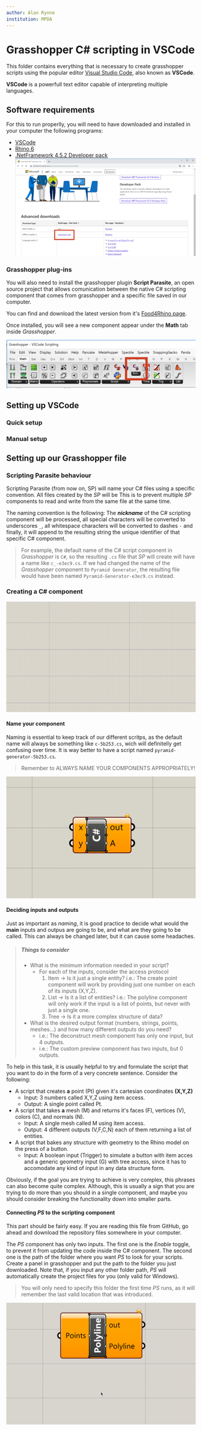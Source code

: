 ```yaml
---
author: Alan Rynne
institution: MPDA
---
```


# Grasshopper C# scripting in VSCode

This folder contains everything that is necessary to create grasshopper scripts using the popular editor [Visual Studio Code](https://code.visualstudio.com), also known as **VSCode**.

**VSCode** is a powerfull text editor capable of interpreting multiple languages.

## Software requirements

For this to run properlly, you will need to have downloaded and installed in your computer the following programs:

- [VSCode](https://code.visualstudio.com)
- [Rhino 6](https://rhino3d.com)
- [.NetFramework 4.5.2 Developer pack](<[https://link](https://dotnet.microsoft.com/download/dotnet-framework/net452)>)
  ![.Net452 Download Page](assets/img/net452downloadpage.png)

### Grasshopper plug-ins

You will also need to install the grasshopper plugin **Script Parasite**, an open source project that allows comunication between the native C# scripting component that comes from grasshopper and a specific file saved in our computer.

You can find and download the latest version from it's [Food4Rhino page](https://www.food4rhino.com/app/scriptparasite-grasshopper).

Once installed, you will see a new component appear under the **Math** tab inside _Grasshopper_.

![GH Math Toolbar with Scripting Parasite installed](assets/img/scriptingParasiteGHToolbar.png)

## Setting up VSCode

### Quick setup

### Manual setup

## Setting up our Grasshopper file

### Scripting Parasite behaviour

Scripting Parasite (from now on, SP) will name your C# files using a specific convention. All files created by the _SP_ will be This is to prevent multiple _SP_ components to read and write from the same file at the same time.

The naming convention is the following: The **_nickname_** of the C# scripting component will be processed, all special characters will be converted to underscores `_`, all whitespace characters will be converted to dashes `-` and finally, it will append to the resulting string the unique identifier of that specific C# component.

> For example, the default name of the C# script component in _Grasshopper_ is `C#`, so the resulting `.cs` file that _SP_ will create will have a name like `c_-e3ec9.cs`.
> If we had changed the name of the _Grasshopper_ component to `Pyramid Generator`, the resulting file would have been named `Pyramid-Generator-e3ec9.cs` instead.

### Creating a C# component

![Creating C# component](assets/gif/gh-create-script-component.gif)

#### Name your component

Naming is essential to keep track of our different scritps, as the default name will always be something like `c-5b253.cs`, wich will definitelly get confusing over time. It is way better to have a script named `pyramid-generator-5b253.cs`.

> Remember to ALWAYS NAME YOUR COMPONENTS APPROPRIATELY!

![Renaming components](assets/gif/gh-renaming-script-component.gif)

#### Deciding inputs and outputs

Just as important as _naming_, it is good practice to decide what would the **main** inputs and outpus are going to be, and what are they going to be called. This can always be changed later, but it can cause some headaches.

> ##### Things to consider
>
> - What is the minimum information needed in your script?
>   - For each of the inputs, consider the access protocol
>     1. Item -> Is it just a single entity? i.e.: The create point component will work by providing just one number on each of its inputs (X,Y,Z).
>     2. List -> Is it a list of entities? i.e.: The polyline component will only work if the input is a list of points, but never with just a single one.
>     3. Tree -> Is it a more complex structure of data?
> - What is the desired output format (numbers, strings, points, meshes...) and how many different outputs do you need?
>   - i.e.: The deconstruct mesh component has only one input, but 4 outputs.
>   - i.e.: The custom preview component has two inputs, but 0 outputs.

To help in this task, it is usually helpful to try and formulate the script that you want to do in the form of a very concrete sentence. Consider the following:

- A script that creates **a** point (Pt) given it's cartesian coordinates **(X,Y,Z)**
  - Input: 3 numbers called X,Y,Z using item access.
  - Output: A single point called Pt.
- A script that takes **a** mesh (M) and returns it's faces (F), vertices (V), colors (C), and normals (N).
  - Input: A single mesh called M using item access.
  - Output: 4 different outputs (V,F,C,N) each of them returning a list of entities.
- A script that bakes any structure with geometry to the Rhino model on the press of a button.
  - Input: A boolean input (Trigger) to simulate a button with item acces and a generic geometry input (G) with tree access, since it has to accomodate any kind of input in any data structure form.

Obviously, if the goal you are trying to achieve is very complex, this phrases can also become quite complex. Although, this is usually a sign that you are trying to do more than you should in a single component, and maybe you should consider breaking the functionality down into smaller parts.

#### Connecting _PS_ to the scripting component

This part should be fairly easy. If you are reading this file from GitHub, go ahead and download the repository files somewhere in your computer.

The _PS_ component has only two inputs. The first one is the _Enable_ toggle, to prevent it from updating the code inside the C# component. The second one is the path of the folder where you want _PS_ to look for your scripts. Create a panel in grasshopper and put the path to the folder you just downloaded. Note that, if you input any other folder path, *PS* will automatically create the project files for you (only valid for Windows).

> You will only need to specify this folder the first time _PS_ runs, as it will remember the last valid location that was introduced.

![Linking *PS* component to C# component](assets/gif/gh-linking-script-parasite.gif)

